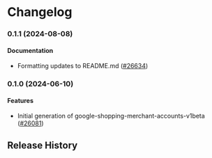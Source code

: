 # Changelog

### 0.1.1 (2024-08-08)

#### Documentation

* Formatting updates to README.md ([#26634](https://github.com/googleapis/google-cloud-ruby/issues/26634)) 

### 0.1.0 (2024-06-10)

#### Features

* Initial generation of google-shopping-merchant-accounts-v1beta ([#26081](https://github.com/googleapis/google-cloud-ruby/issues/26081)) 

## Release History
